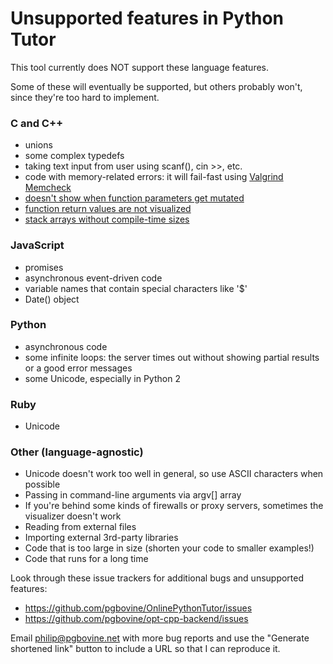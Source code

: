 # Unsupported features in Python Tutor

This tool currently does NOT support these language features.

Some of these will eventually be supported, but others probably won't,
since they're too hard to implement.

### C and C++

- unions
- some complex typedefs
- taking text input from user using scanf(), cin >>, etc.
- code with memory-related errors: it will fail-fast using [Valgrind
  Memcheck](http://valgrind.org/docs/manual/mc-manual.html)
- [doesn't show when function parameters get mutated](https://github.com/pgbovine/opt-cpp-backend/issues/57)
- [function return values are not visualized](https://github.com/pgbovine/opt-cpp-backend/issues/4)
- [stack arrays without compile-time sizes](https://github.com/pgbovine/opt-cpp-backend/issues/44)


### JavaScript

- promises
- asynchronous event-driven code
- variable names that contain special characters like '$'
- Date() object


### Python

- asynchronous code
- some infinite loops: the server times out without showing partial results or a good error messages
- some Unicode, especially in Python 2


### Ruby

- Unicode


### Other (language-agnostic)

- Unicode doesn't work too well in general, so use ASCII characters when possible
- Passing in command-line arguments via argv[] array
- If you're behind some kinds of firewalls or proxy servers, sometimes
  the visualizer doesn't work
- Reading from external files
- Importing external 3rd-party libraries
- Code that is too large in size (shorten your code to smaller examples!)
- Code that runs for a long time

Look through these issue trackers for additional bugs and unsupported
features:
- https://github.com/pgbovine/OnlinePythonTutor/issues
- https://github.com/pgbovine/opt-cpp-backend/issues

Email philip@pgbovine.net with more bug reports and use the "Generate
shortened link" button to include a URL so that I can reproduce it.
